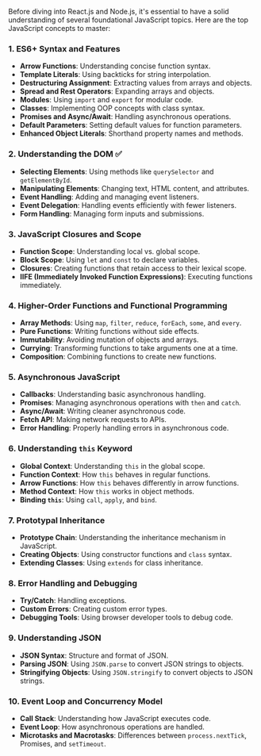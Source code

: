 Before diving into React.js and Node.js, it's essential to have a solid understanding of several foundational JavaScript topics. Here are the top JavaScript concepts to master:

### 1. **ES6+ Syntax and Features**
   - **Arrow Functions**: Understanding concise function syntax.
   - **Template Literals**: Using backticks for string interpolation.
   - **Destructuring Assignment**: Extracting values from arrays and objects.
   - **Spread and Rest Operators**: Expanding arrays and objects.
   - **Modules**: Using `import` and `export` for modular code.
   - **Classes**: Implementing OOP concepts with class syntax.
   - **Promises and Async/Await**: Handling asynchronous operations.
   - **Default Parameters**: Setting default values for function parameters.
   - **Enhanced Object Literals**: Shorthand property names and methods.

### 2. **Understanding the DOM** ✅
   - **Selecting Elements**: Using methods like `querySelector` and `getElementById`.
   - **Manipulating Elements**: Changing text, HTML content, and attributes.
   - **Event Handling**: Adding and managing event listeners.
   - **Event Delegation**: Handling events efficiently with fewer listeners.
   - **Form Handling**: Managing form inputs and submissions.

### 3. **JavaScript Closures and Scope**
   - **Function Scope**: Understanding local vs. global scope.
   - **Block Scope**: Using `let` and `const` to declare variables.
   - **Closures**: Creating functions that retain access to their lexical scope.
   - **IIFE (Immediately Invoked Function Expressions)**: Executing functions immediately.

### 4. **Higher-Order Functions and Functional Programming**
   - **Array Methods**: Using `map`, `filter`, `reduce`, `forEach`, `some`, and `every`.
   - **Pure Functions**: Writing functions without side effects.
   - **Immutability**: Avoiding mutation of objects and arrays.
   - **Currying**: Transforming functions to take arguments one at a time.
   - **Composition**: Combining functions to create new functions.

### 5. **Asynchronous JavaScript**
   - **Callbacks**: Understanding basic asynchronous handling.
   - **Promises**: Managing asynchronous operations with `then` and `catch`.
   - **Async/Await**: Writing cleaner asynchronous code.
   - **Fetch API**: Making network requests to APIs.
   - **Error Handling**: Properly handling errors in asynchronous code.

### 6. **Understanding `this` Keyword**
   - **Global Context**: Understanding `this` in the global scope.
   - **Function Context**: How `this` behaves in regular functions.
   - **Arrow Functions**: How `this` behaves differently in arrow functions.
   - **Method Context**: How `this` works in object methods.
   - **Binding `this`**: Using `call`, `apply`, and `bind`.

### 7. **Prototypal Inheritance**
   - **Prototype Chain**: Understanding the inheritance mechanism in JavaScript.
   - **Creating Objects**: Using constructor functions and `class` syntax.
   - **Extending Classes**: Using `extends` for class inheritance.

### 8. **Error Handling and Debugging**
   - **Try/Catch**: Handling exceptions.
   - **Custom Errors**: Creating custom error types.
   - **Debugging Tools**: Using browser developer tools to debug code.

### 9. **Understanding JSON**
   - **JSON Syntax**: Structure and format of JSON.
   - **Parsing JSON**: Using `JSON.parse` to convert JSON strings to objects.
   - **Stringifying Objects**: Using `JSON.stringify` to convert objects to JSON strings.

### 10. **Event Loop and Concurrency Model**
   - **Call Stack**: Understanding how JavaScript executes code.
   - **Event Loop**: How asynchronous operations are handled.
   - **Microtasks and Macrotasks**: Differences between `process.nextTick`, Promises, and `setTimeout`.
